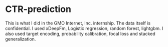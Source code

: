 # CTR-prediction
This is what I did in the GMO Internet, Inc. internship. The data itself is confidential.
I used xDeepFm, Logistic regression, random forest, lightgbm. I also used target encoding, probability calibration, focal loss and stacked generalization.
